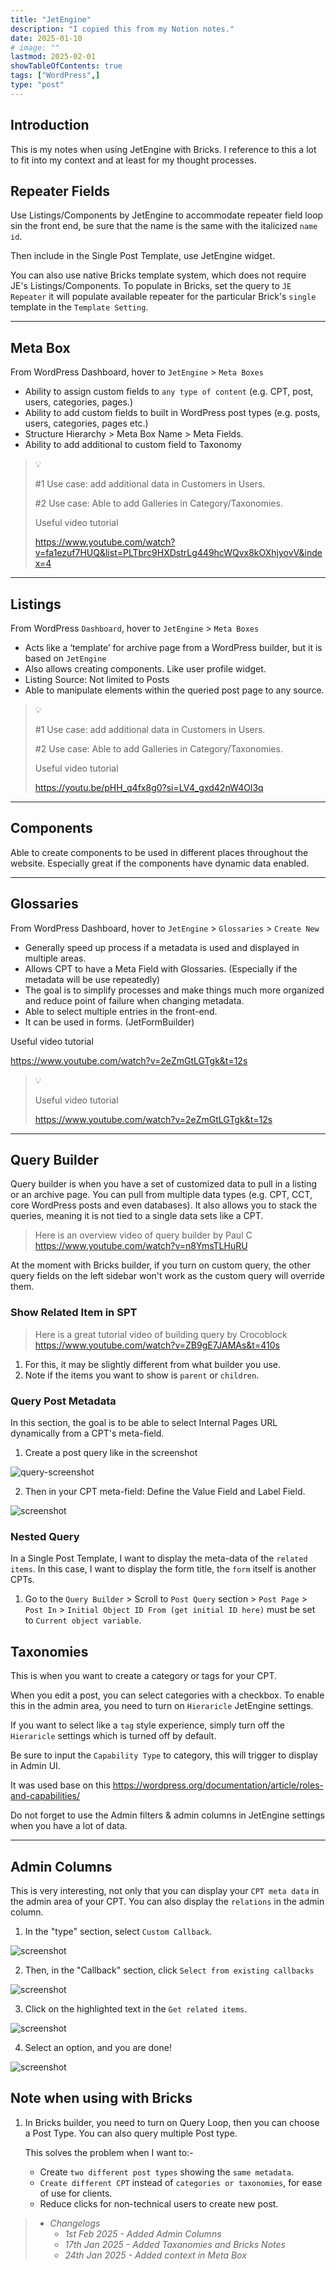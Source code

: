 ```yaml
---
title: "JetEngine"
description: "I copied this from my Notion notes."
date: 2025-01-10
# image: ""
lastmod: 2025-02-01
showTableOfContents: true
tags: ["WordPress",]
type: "post"
---
```


## Introduction

This is my notes when using JetEngine with Bricks. I reference to this a lot to fit into my context and at least for my thought processes.

## Repeater Fields

Use Listings/Components by JetEngine to accommodate repeater field loop sin the front end, be sure that the name is the same with the italicized `name id`.

Then include in the Single Post Template, use JetEngine widget.

You can also use native Bricks template system, which does not require JE's Listings/Components.
To populate in Bricks, set the query to `JE Repeater` it will populate available repeater for the particular Brick's `single` template in the `Template Setting`.

---

## Meta Box

From WordPress Dashboard, hover to `JetEngine` > `Meta Boxes`

- Ability to assign custom fields to `any type of content` (e.g. CPT, post, users, categories, pages.)
- Ability to add custom fields to built in WordPress post types (e.g. posts, users, categories, pages etc.)
- Structure Hierarchy > Meta Box Name > Meta Fields.
- Ability to add additional to custom field to Taxonomy

> 💡
>
> #1 Use case: add additional data in Customers in Users.
>
> #2 Use case: Able to add Galleries in Category/Taxonomies.
>
> Useful video tutorial
>
> <https://www.youtube.com/watch?v=fa1ezuf7HUQ&list=PLTbrc9HXDstrLg449hcWQvx8kOXhjyovV&index=4>

---

## Listings

From WordPress `Dashboard`, hover to `JetEngine` > `Meta Boxes`

- Acts like a ‘template’ for archive page from a WordPress builder, but it is based on `JetEngine`
- Also allows creating components. Like user profile widget.
- Listing Source: Not limited to Posts
- Able to manipulate elements within the queried post page to any source.

> 💡
>
> #1 Use case: add additional data in Customers in Users.
>
> #2 Use case: Able to add Galleries in Category/Taxonomies.
>
> Useful video tutorial
>
> <https://youtu.be/pHH_q4fx8g0?si=LV4_gxd42nW4Ol3q>

---

## Components

Able to create components to be used in different places throughout the website. Especially great if the components have dynamic data enabled.

---

## Glossaries

From WordPress Dashboard, hover to `JetEngine` > `Glossaries` > `Create New`

- Generally speed up process if a metadata is used and displayed in multiple areas.
- Allows CPT to have a Meta Field with Glossaries. (Especially if the metadata will be use repeatedly)
- The goal is to simplify processes and make things much more organized and reduce point of failure when changing metadata.
- Able to select multiple entries in the front-end.
- It can be used in forms. (JetFormBuilder)

Useful video tutorial

<https://www.youtube.com/watch?v=2eZmGtLGTgk&t=12s>
> 💡
>
> Useful video tutorial
>
> <https://www.youtube.com/watch?v=2eZmGtLGTgk&t=12s>

---

## Query Builder

Query builder is when you have a set of customized data to pull in a listing or an archive page. You can pull from multiple data types (e.g. CPT, CCT, core WordPress posts and even databases). It also allows you to stack the queries, meaning it is not tied to a single data sets like a CPT.

> Here is an overview video of query builder by Paul C <https://www.youtube.com/watch?v=n8YmsTLHuRU>

At the moment with Bricks builder, if you turn on custom query, the other query fields on the left sidebar won't work as the custom query will override them.

### Show Related Item in SPT

> Here is a great tutorial video of building query by Crocoblock <https://www.youtube.com/watch?v=ZB9gE7JAMAs&t=410s>

1. For this, it may be slightly different from what builder you use.
2. Note if the items you want to show is `parent` or `children`.

### Query Post Metadata

In this section, the goal is to be able to select Internal Pages URL dynamically from a CPT's meta-field.

1. Create a post query like in the screenshot

![query-screenshot](/images/PostMetaData.avif)

2. Then in your CPT meta-field: Define the Value Field and Label Field.

![screenshot](/images/queryPostMetaData2.avif)

### Nested Query

In a Single Post Template, I want to display the meta-data of the `related items`. In this case, I want to display the form title, the `form` itself is another CPTs.

1. Go to the `Query Builder` > Scroll to `Post Query` section > `Post Page` > `Post In` > `Initial Object ID From (get initial ID here)` must be set to `Current object variable`.

## Taxonomies

This is when you want to create a category or tags for your CPT.

When you edit a post, you can select categories with a checkbox. To enable this in the admin area, you need to turn on `Hieraricle` JetEngine settings.

If you want to select like a `tag` style experience, simply turn off the `Hieraricle` settings which is turned off by default.

Be sure to input the `Capability Type` to category, this will trigger to display in Admin UI.

It was used base on this
<https://wordpress.org/documentation/article/roles-and-capabilities/>

Do not forget to use the Admin filters & admin columns in JetEngine settings when you have a lot of data.

---

## Admin Columns

This is very interesting, not only that you can display your `CPT meta data` in the admin area of your CPT. You can also display the `relations` in the admin column.

1. In the "type" section, select `Custom Callback`.

![screenshot](/images/jetengineAdminColumns.avif)

2. Then, in the "Callback" section, click `Select from existing callbacks`

![screenshot](/images/jetengineAdminColumns1.avif)

3. Click on the highlighted text in the `Get related items`.

![screenshot](/images/jetengineAdminColumns3.avif)

4. Select an option, and you are done!

![screenshot](/images/jetengineAdminColumns4.avif)

## Note when using with Bricks

1. In Bricks builder, you need to turn on Query Loop, then you can choose a Post Type. You can also query multiple Post type.

    This solves the problem when I want to:-

    - Create `two different post types` showing the `same metadata`.
    - `Create different CPT` instead of `categories or taxonomies`, for ease of use for clients.
    - Reduce clicks for non-technical users to create new post.

> - *Changelogs*
>   - *1st Feb 2025 - Added Admin Columns*
>   - *17th Jan 2025 - Added Taxanomies and Bricks Notes*
>   - *24th Jan 2025 - Added context in Meta Box*
